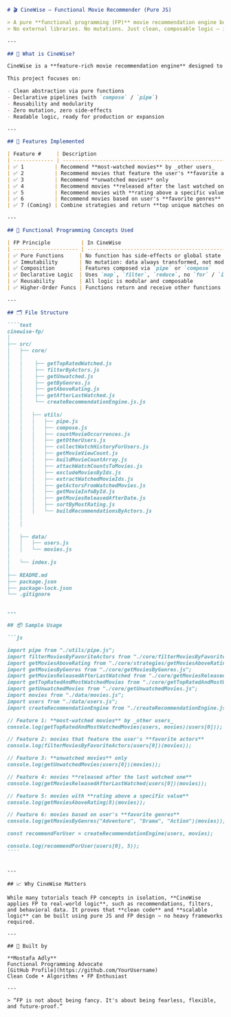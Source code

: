 `````markdown
# 🎬 CineWise — Functional Movie Recommender (Pure JS)

> A pure **functional programming (FP)** movie recommendation engine built in vanilla JavaScript.  
> No external libraries. No mutations. Just clean, composable logic — inspired by Netflix-style intelligence.

---

## 📌 What is CineWise?

CineWise is a **feature-rich movie recommendation engine** designed to demonstrate advanced concepts of **Functional Programming** in a real-world setting.

This project focuses on:

- Clean abstraction via pure functions
- Declarative pipelines (with `compose` / `pipe`)
- Reusability and modularity
- Zero mutation, zero side-effects
- Readable logic, ready for production or expansion

---

## 🚀 Features Implemented

| Feature #     | Description                                                  |
| ------------- | ------------------------------------------------------------ |
| ✅ 1          | Recommend **most-watched movies** by _other users_           |
| ✅ 2          | Recommend movies that feature the user's **favorite actors** |
| ✅ 3          | Recommend **unwatched movies** only                          |
| ✅ 4          | Recommend movies **released after the last watched one**     |
| ✅ 5          | Recommend movies with **rating above a specific value**      |
| ✅ 6          | Recommend movies based on user's **favorite genres**         |
| ✅ 7 (Coming) | Combine strategies and return **top unique matches only**    |

---

## 🧠 Functional Programming Concepts Used

| FP Principle          | In CineWise                                        |
| --------------------- | -------------------------------------------------- |
| ✅ Pure Functions     | No function has side-effects or global state       |
| ✅ Immutability       | No mutation: data always transformed, not modified |
| ✅ Composition        | Features composed via `pipe` or `compose`          |
| ✅ Declarative Logic  | Uses `map`, `filter`, `reduce`, no `for` / `if`    |
| ✅ Reusability        | All logic is modular and composable                |
| ✅ Higher-Order Funcs | Functions return and receive other functions       |

---

## 🗂 File Structure

````text
cinewise-fp/
│
├── src/
│   ├── core/
│   │
│   │    ├── getTopRatedWatched.js
│   │    ├── filterByActors.js
│   │    ├── getUnwatched.js
│   │    ├── getByGenres.js
│   │    ├── getAboveRating.js
│   │    ├── getAfterLastWatched.js
│   │    └── createRecommendationEngine.js.js
│   │
│   │   ├── utils/
│   │   │   ├── pipe.js
│   │   │   ├── compose.js
│   │   │   ├── countMovieOccurrences.js
│   │   │   ├── getOtherUsers.js
│   │   │   ├── collectWatchHistoryForUsers.js
│   │   │   ├── getMovieViewCount.js
│   │   │   ├── buildMovieCountArray.js
│   │   │   ├── attachWatchCountsToMovies.js
│   │   │   ├── excludeMoviesByIds.js
│   │   │   ├── extractWatchedMovieIds.js
│   │   │   ├── getActorsFromWatchedMovies.js
│   │   │   ├── getMovieInfoById.js
│   │   │   ├── getMoviesReleasedAfterDate.js
│   │   │   ├── sortByMostRating.js
│   │   │   └── buildRecommendationsByActors.js
│   │
│   │
│
│   ├── data/
│   │   ├── users.js
│   │   └── movies.js
│
│   └── index.js
│
├── README.md
├── package.json
├── package-lock.json
└── .gitignore


---

## 📦 Sample Usage

```js

import pipe from "./utils/pipe.js";
import filterMoviesByFavoriteActors from "./core/filterMoviesByFavoriteActors.js";
import getMoviesAboveRating from "./core/strategies/getMoviesAboveRating.js";
import getMoviesByGenres from "./core/getMoviesByGenres.js";
import getMoviesReleasedAfterLastWatched from "./core/getMoviesReleasedAfterLastWatched.js";
import getTopRatedAndMostWatchedMovies from "./core/getTopRatedAndMostWatchedMovies.js";
import getUnwatchedMovies from "./core/getUnwatchedMovies.js";
import movies from "./data/movies.js";
import users from "./data/users.js";
import createRecommendationEngine from "./createRecommendationEngine.js";

// Feature 1: **most-watched movies** by _other users_
console.log(getTopRatedAndMostWatchedMovies(users, movies)(users[0]));

// Feature 2: movies that feature the user's **favorite actors**
console.log(filterMoviesByFavoriteActors(users[0])(movies));

// Feature 3: **unwatched movies** only
console.log(getUnwatchedMovies(users[0])(movies));

// Feature 4: movies **released after the last watched one**
console.log(getMoviesReleasedAfterLastWatched(users[0])(movies));

// Feature 5: movies with **rating above a specific value**
console.log(getMoviesAboveRating(8)(movies));

// Feature 6: movies based on user's **favorite genres**
console.log(getMoviesByGenres("Adventure", "Drama", "Action")(movies));

const recommendForUser = createRecommendationEngine(users, movies);

console.log(recommendForUser(users[0], 5));
````
`````

```

---

## 📈 Why CineWise Matters

While many tutorials teach FP concepts in isolation, **CineWise applies FP to real-world logic**, such as recommendations, filters, and behavioral data. It proves that **clean code** and **scalable logic** can be built using pure JS and FP design — no heavy frameworks required.

---

## 🙌 Built by

**Mostafa Adly**
Functional Programming Advocate
[GitHub Profile](https://github.com/YourUsername)
Clean Code • Algorithms • FP Enthusiast

---

> “FP is not about being fancy. It's about being fearless, flexible, and future-proof.”
```
